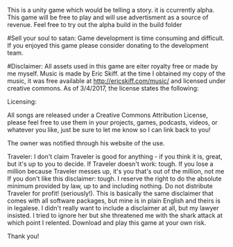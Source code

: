 This is a unity game which would be telling a story. it is ccurrently alpha.
This game will be free to play and will use advertisment as a source of revenue.
Feel free to try out the alpha build in the build folder

#Sell your soul to satan:
Game development is time consuming and difficult. If you enjoyed this game please consider donating to 
the development team.

#Disclaimer:
All assets used in this game are eiter royalty free or made by me myself. 
Music is made by Eric Skiff. at the time I obtained my copy of the music, 
it was free available at http://ericskiff.com/music/ and licensed under 
creative commons. As of 3/4/2017, the license states the following:

Licensing:

All songs are released under a Creative Commons Attribution License, please feel free to use them in your projects, 
games, podcasts, videos, or whatever you like, just be sure to let me know so I can link back to you!

The owner was notified through his website of the use.


Traveler:
I don't claim Traveler is good for anything -
if you think it is, great, but it's up to you to decide.
If Traveler doesn't work: tough. If you lose a
million because Traveler messes up, it's you that's
out of the million, not me
If you don't like this disclaimer: tough. I reserve the right
to do the absolute minimum provided by law, up to and including
nothing. Do not distribute Traveler for profit! (seriously!). 
This is basically the same disclaimer that comes with all
software packages, but mine is in plain English and theirs is in
legalese.
I didn't really want to include a disclaimer at all, but my
lawyer insisted. I tried to ignore her but she threatened
me with the shark attack at which point I relented.
Download and play this game at your own risk.

Thank you!
